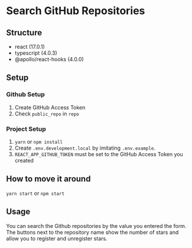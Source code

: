# Search GitHub Repositories

## Structure

- react (17.0.1)
- typescript (4.0.3)
- @apollo/react-hooks (4.0.0)

## Setup

### Github Setup

1. Create GitHub Access Token
2. Check `public_repo` in `repo`

### Project Setup

1. `yarn` or `npm install`
2. Create `.env.development.local` by imitating `.env.example`.
3. `REACT_APP_GITHUB_TOKEN` must be set to the GitHub Access Token you created

## How to move it around

`yarn start` or `npm start`

## Usage

You can search the Github repositories by the value you entered the form.  
The buttons next to the repository name show the number of stars and allow you to register and unregister stars.

